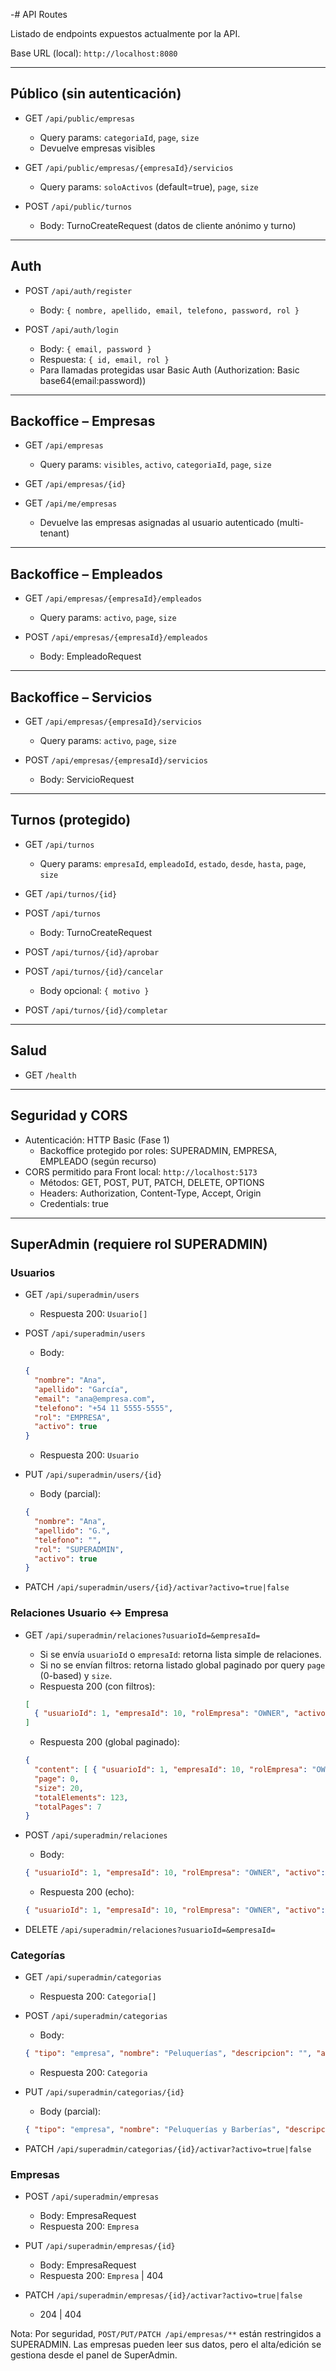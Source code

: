 -# API Routes

Listado de endpoints expuestos actualmente por la API.

Base URL (local): `http://localhost:8080`

---

## Público (sin autenticación)

- GET `/api/public/empresas`
  - Query params: `categoriaId`, `page`, `size`
  - Devuelve empresas visibles

- GET `/api/public/empresas/{empresaId}/servicios`
  - Query params: `soloActivos` (default=true), `page`, `size`

- POST `/api/public/turnos`
  - Body: TurnoCreateRequest (datos de cliente anónimo y turno)

---

## Auth

- POST `/api/auth/register`
  - Body: `{ nombre, apellido, email, telefono, password, rol }`

- POST `/api/auth/login`
  - Body: `{ email, password }`
  - Respuesta: `{ id, email, rol }`
  - Para llamadas protegidas usar Basic Auth (Authorization: Basic base64(email:password))

---

## Backoffice – Empresas

- GET `/api/empresas`
  - Query params: `visibles`, `activo`, `categoriaId`, `page`, `size`

- GET `/api/empresas/{id}`

- GET `/api/me/empresas`
  - Devuelve las empresas asignadas al usuario autenticado (multi-tenant)

---

## Backoffice – Empleados

- GET `/api/empresas/{empresaId}/empleados`
  - Query params: `activo`, `page`, `size`

- POST `/api/empresas/{empresaId}/empleados`
  - Body: EmpleadoRequest

---

## Backoffice – Servicios

- GET `/api/empresas/{empresaId}/servicios`
  - Query params: `activo`, `page`, `size`

- POST `/api/empresas/{empresaId}/servicios`
  - Body: ServicioRequest

---

## Turnos (protegido)

- GET `/api/turnos`
  - Query params: `empresaId`, `empleadoId`, `estado`, `desde`, `hasta`, `page`, `size`

- GET `/api/turnos/{id}`

- POST `/api/turnos`
  - Body: TurnoCreateRequest

- POST `/api/turnos/{id}/aprobar`

- POST `/api/turnos/{id}/cancelar`
  - Body opcional: `{ motivo }`

- POST `/api/turnos/{id}/completar`

---

## Salud

- GET `/health`

---

## Seguridad y CORS

- Autenticación: HTTP Basic (Fase 1)
  - Backoffice protegido por roles: SUPERADMIN, EMPRESA, EMPLEADO (según recurso)
- CORS permitido para Front local: `http://localhost:5173`
  - Métodos: GET, POST, PUT, PATCH, DELETE, OPTIONS
  - Headers: Authorization, Content-Type, Accept, Origin
  - Credentials: true

---

## SuperAdmin (requiere rol SUPERADMIN)

### Usuarios

- GET `/api/superadmin/users`
  - Respuesta 200: `Usuario[]`

- POST `/api/superadmin/users`
  - Body:
  ```json
  {
    "nombre": "Ana",
    "apellido": "García",
    "email": "ana@empresa.com",
    "telefono": "+54 11 5555-5555",
    "rol": "EMPRESA",
    "activo": true
  }
  ```
  - Respuesta 200: `Usuario`

- PUT `/api/superadmin/users/{id}`
  - Body (parcial):
  ```json
  {
    "nombre": "Ana",
    "apellido": "G.",
    "telefono": "",
    "rol": "SUPERADMIN",
    "activo": true
  }
  ```

- PATCH `/api/superadmin/users/{id}/activar?activo=true|false`

### Relaciones Usuario ↔ Empresa

- GET `/api/superadmin/relaciones?usuarioId=&empresaId=`
  - Si se envía `usuarioId` o `empresaId`: retorna lista simple de relaciones.
  - Si no se envían filtros: retorna listado global paginado por query `page` (0-based) y `size`.
  - Respuesta 200 (con filtros):
  ```json
  [
    { "usuarioId": 1, "empresaId": 10, "rolEmpresa": "OWNER", "activo": true }
  ]
  ```
  - Respuesta 200 (global paginado):
  ```json
  {
    "content": [ { "usuarioId": 1, "empresaId": 10, "rolEmpresa": "OWNER", "activo": true } ],
    "page": 0,
    "size": 20,
    "totalElements": 123,
    "totalPages": 7
  }
  ```

- POST `/api/superadmin/relaciones`
  - Body:
  ```json
  { "usuarioId": 1, "empresaId": 10, "rolEmpresa": "OWNER", "activo": true }
  ```
  - Respuesta 200 (echo):
  ```json
  { "usuarioId": 1, "empresaId": 10, "rolEmpresa": "OWNER", "activo": true }
  ```

- DELETE `/api/superadmin/relaciones?usuarioId=&empresaId=`

### Categorías

- GET `/api/superadmin/categorias`
  - Respuesta 200: `Categoria[]`

- POST `/api/superadmin/categorias`
  - Body:
  ```json
  { "tipo": "empresa", "nombre": "Peluquerías", "descripcion": "", "activo": true }
  ```
  - Respuesta 200: `Categoria`

- PUT `/api/superadmin/categorias/{id}`
  - Body (parcial):
  ```json
  { "tipo": "empresa", "nombre": "Peluquerías y Barberías", "descripcion": "" }
  ```

- PATCH `/api/superadmin/categorias/{id}/activar?activo=true|false`

### Empresas

- POST `/api/superadmin/empresas`
  - Body: EmpresaRequest
  - Respuesta 200: `Empresa`

- PUT `/api/superadmin/empresas/{id}`
  - Body: EmpresaRequest
  - Respuesta 200: `Empresa` | 404

- PATCH `/api/superadmin/empresas/{id}/activar?activo=true|false`
  - 204 | 404

Nota: Por seguridad, `POST/PUT/PATCH /api/empresas/**` están restringidos a SUPERADMIN. Las empresas pueden leer sus datos, pero el alta/edición se gestiona desde el panel de SuperAdmin.
